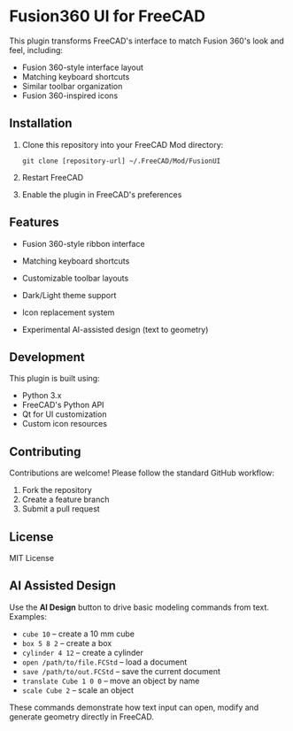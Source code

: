 # Fusion360 UI for FreeCAD

This plugin transforms FreeCAD's interface to match Fusion 360's look and feel, including:
- Fusion 360-style interface layout
- Matching keyboard shortcuts
- Similar toolbar organization
- Fusion 360-inspired icons

## Installation

1. Clone this repository into your FreeCAD Mod directory:
   ```
   git clone [repository-url] ~/.FreeCAD/Mod/FusionUI
   ```

2. Restart FreeCAD

3. Enable the plugin in FreeCAD's preferences

## Features

- Fusion 360-style ribbon interface
- Matching keyboard shortcuts
- Customizable toolbar layouts
- Dark/Light theme support
- Icon replacement system

- Experimental AI-assisted design (text to geometry)
## Development

This plugin is built using:
- Python 3.x
- FreeCAD's Python API
- Qt for UI customization
- Custom icon resources

## Contributing

Contributions are welcome! Please follow the standard GitHub workflow:
1. Fork the repository
2. Create a feature branch
3. Submit a pull request

## License

MIT License 
## AI Assisted Design


Use the **AI Design** button to drive basic modeling commands from text.
Examples:

- ``cube 10`` – create a 10 mm cube
- ``box 5 8 2`` – create a box
- ``cylinder 4 12`` – create a cylinder
- ``open /path/to/file.FCStd`` – load a document
- ``save /path/to/out.FCStd`` – save the current document
- ``translate Cube 1 0 0`` – move an object by name
- ``scale Cube 2`` – scale an object

These commands demonstrate how text input can open, modify and generate
geometry directly in FreeCAD.



